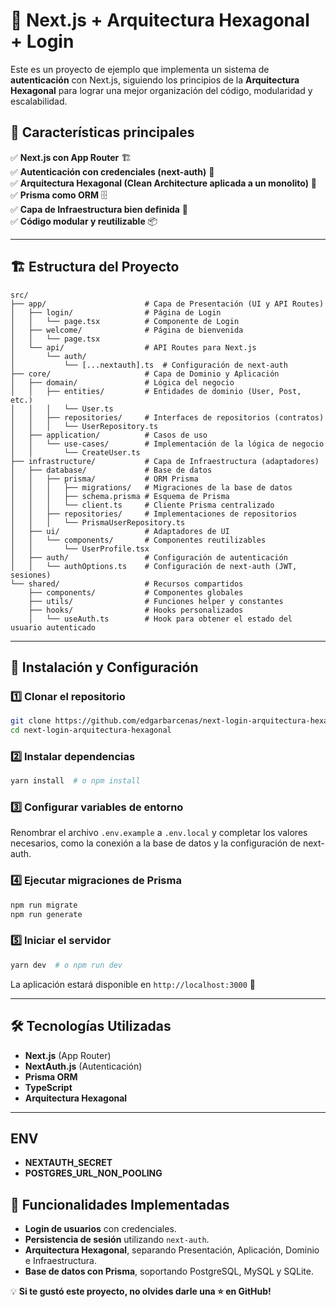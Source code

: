 # 🚀 Next.js + Arquitectura Hexagonal + Login

Este es un proyecto de ejemplo que implementa un sistema de **autenticación** con Next.js, siguiendo los principios de la **Arquitectura Hexagonal** para lograr una mejor organización del código, modularidad y escalabilidad.

## 📌 Características principales

✅ **Next.js con App Router** 🏗️  
✅ **Autenticación con credenciales (next-auth)** 🔑  
✅ **Arquitectura Hexagonal (Clean Architecture aplicada a un monolito)** 🧩  
✅ **Prisma como ORM** 🗄️  
✅ **Capa de Infraestructura bien definida** 🔌  
✅ **Código modular y reutilizable** 📦  

---

## 🏗️ Estructura del Proyecto

```plaintext
src/
├── app/                      # Capa de Presentación (UI y API Routes)
│   ├── login/                # Página de Login
│   │   └── page.tsx          # Componente de Login
│   ├── welcome/              # Página de bienvenida
│   │   └── page.tsx
│   └── api/                  # API Routes para Next.js
│       └── auth/
│           └── [...nextauth].ts  # Configuración de next-auth
├── core/                     # Capa de Dominio y Aplicación
│   ├── domain/               # Lógica del negocio
│   │   ├── entities/         # Entidades de dominio (User, Post, etc.)
│   │   │   └── User.ts
│   │   ├── repositories/     # Interfaces de repositorios (contratos)
│   │   │   └── UserRepository.ts
│   ├── application/          # Casos de uso
│   │   └── use-cases/        # Implementación de la lógica de negocio
│   │       └── CreateUser.ts
├── infrastructure/           # Capa de Infraestructura (adaptadores)
│   ├── database/             # Base de datos
│   │   ├── prisma/           # ORM Prisma
│   │   │   ├── migrations/   # Migraciones de la base de datos
│   │   │   ├── schema.prisma # Esquema de Prisma
│   │   │   └── client.ts     # Cliente Prisma centralizado
│   │   ├── repositories/     # Implementaciones de repositorios
│   │   │   └── PrismaUserRepository.ts
│   ├── ui/                   # Adaptadores de UI
│   │   └── components/       # Componentes reutilizables
│   │       └── UserProfile.tsx
│   ├── auth/                 # Configuración de autenticación
│   │   └── authOptions.ts    # Configuración de next-auth (JWT, sesiones)
└── shared/                   # Recursos compartidos
    ├── components/           # Componentes globales
    ├── utils/                # Funciones helper y constantes
    ├── hooks/                # Hooks personalizados
    │   └── useAuth.ts        # Hook para obtener el estado del usuario autenticado
```

---

## 🚀 Instalación y Configuración

### 1️⃣ Clonar el repositorio
```bash
git clone https://github.com/edgarbarcenas/next-login-arquitectura-hexagonal.git
cd next-login-arquitectura-hexagonal
```

### 2️⃣ Instalar dependencias
```bash
yarn install  # o npm install
```

### 3️⃣ Configurar variables de entorno
Renombrar el archivo `.env.example` a `.env.local` y completar los valores necesarios, como la conexión a la base de datos y la configuración de next-auth.

### 4️⃣ Ejecutar migraciones de Prisma
```bash
npm run migrate
npm run generate
```

### 5️⃣ Iniciar el servidor
```bash
yarn dev  # o npm run dev
```

La aplicación estará disponible en `http://localhost:3000` 🚀

---

## 🛠️ Tecnologías Utilizadas
- **Next.js** (App Router)
- **NextAuth.js** (Autenticación)
- **Prisma ORM**
- **TypeScript**
- **Arquitectura Hexagonal**

---

## ENV
- **NEXTAUTH_SECRET**
- **POSTGRES_URL_NON_POOLING**

## 🎯 Funcionalidades Implementadas
- **Login de usuarios** con credenciales.
- **Persistencia de sesión** utilizando `next-auth`.
- **Arquitectura Hexagonal**, separando Presentación, Aplicación, Dominio e Infraestructura.
- **Base de datos con Prisma**, soportando PostgreSQL, MySQL y SQLite.

💡 **Si te gustó este proyecto, no olvides darle una ⭐ en GitHub!**
